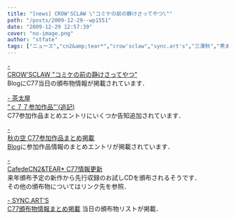 ```yaml
---
title: "[news] CROW'SCLAW \"コミケの前の静けさってやつ\""
path: "/posts/2009-12-29--wp1551"
date: "2009-12-29 12:57:39"
cover: "no-image.png"
author: "stfate"
tags: ["ニュース","cn2&amp;tear*","crow'sclaw","sync.art's","三澤秋","茶太"]
---
```


<style type="text/css">
<!--
p {white-space: pre-wrap};
-->
</style>

<a  href="http://www.crowsclaw.info/diary.php" target="_blank">- CROW'SCLAW "コミケの前の静けさってやつ"</a>
BlogにC77当日の頒布物情報が掲載されています．


<a  href="http://chata.moo.jp/" target="_blank">- 茶太屋 "ｃ７７参加作品"'(追記)</a>
C77参加作品まとめエントリにいくつか告知追加されています．

<a  href="http://akisorablog.blog122.fc2.com/" target="_blank">- 秋の空 C77参加作品まとめ掲載</a>
<a href="http://akisorablog.blog122.fc2.com/">Blog</a>に参加作品情報のまとめエントリが掲載されています．

<a  href="http://mure.sakura.ne.jp/cn2/ohanamibanzai.htm" target="_blank">- CafedeCN2&TEAR* C77情報更新</a>
来年頒布予定の新作から先行収録のお試しCDを頒布されるそうです．
その他の頒布物についてはリンク先を参照．

<a  href="http://syncarts.jp/" target="_blank">- SYNC.ART'S C77頒布物情報まとめ掲載</a>
当日の頒布物リストが掲載．